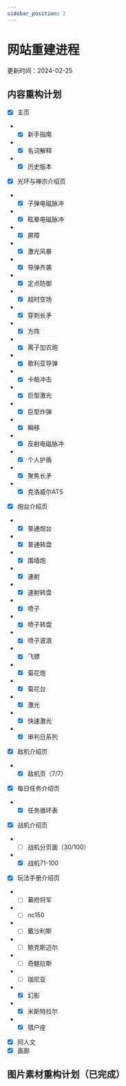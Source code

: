 ```yaml
---
sidebar_position: 2
---
```


# 网站重建进程

更新时间：2024-02-25

## 内容重构计划

- [x] 主页
- - [x] 新手指南
- - [x] 名词解释
- - [x] 历史版本
- [x] 光环与禅宗介绍页
- - [x] 子弹电磁脉冲
- - [x] 眩晕电磁脉冲
- - [x] 屏障
- - [x] 激光风暴
- - [x] 导弹齐袭
- - [x] 定点防御
- - [x] 超时空场
- - [x] 穿刺长矛
- - [x] 方阵
- - [x] 离子加农炮
- - [x] 歌利亚导弹
- - [x] 卡帕冲击
- - [x] 巨型激光
- - [x] 巨型炸弹
- - [x] 瞬移
- - [x] 反射电磁脉冲
- - [x] 个人护盾
- - [x] 聚焦长矛
- - [x] 克洛威尔ATS
- [x] 炮台介绍页
- - [x] 普通炮台
- - [x] 普通转盘
- - [x] 围墙炮
- - [x] 速射
- - [x] 速射转盘
- - [x] 喷子
- - [x] 喷子转盘
- - [x] 喷子波浪
- - [x] 飞镖
- - [x] 菊花炮
- - [x] 菊花台
- - [x] 激光
- - [x] 快速激光
- - [x] 审判日系列
- [x] 敌机介绍页
- - [x] 敌机页（7/7）
- [x] 每日任务介绍页
- - [x] 任务循环表
- [x] 战机介绍页
- - [ ] 战机分页面（30/100）
- - [x] 战机71-100
- [x] 玩法手册介绍页
- - [ ] 幕府将军
- - [ ] nc150
- - [ ] 戴沙利斯
- - [ ] 鲍克斯迈尔
- - [ ] 奇魃拉斯
- - [ ] 珈尼亚
- - [x] 幻影
- - [x] 米斯特拉尔
- - [x] 猎户座
- [x] 同人文
- [x] 画廊

## 图片素材重构计划（已完成）